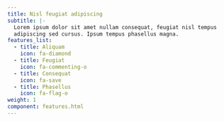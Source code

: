 ```yaml
---
title: Nisl feugiat adipiscing
subtitle: |-
  Lorem ipsum dolor sit amet nullam consequat, feugiat nisl tempus
  adipiscing sed cursus. Ipsum tempus phasellus magna.
features_list:
  - title: Aliquam
    icon: fa-diamond
  - title: Feugiat
    icon: fa-commenting-o
  - title: Consequat
    icon: fa-save
  - title: Phasellus
    icon: fa-flag-o
weight: 1
component: features.html
---
```

